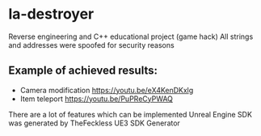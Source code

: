 # la-destroyer

Reverse engineering and C++ educational project (game hack)
All strings and addresses were spoofed for security reasons

## Example of achieved results:
  * Camera modification https://youtu.be/eX4KenDKxlg
  * Item teleport https://youtu.be/PuPReCyPWAQ

There are a lot of features which can be implemented
Unreal Engine SDK was generated by TheFeckless UE3 SDK Generator
